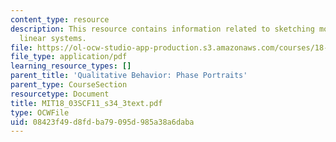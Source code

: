 ```yaml
---
content_type: resource
description: This resource contains information related to sketching more general
  linear systems.
file: https://ol-ocw-studio-app-production.s3.amazonaws.com/courses/18-03sc-differential-equations-fall-2011/08423f49d8fdba79095d985a38a6daba_MIT18_03SCF11_s34_3text.pdf
file_type: application/pdf
learning_resource_types: []
parent_title: 'Qualitative Behavior: Phase Portraits'
parent_type: CourseSection
resourcetype: Document
title: MIT18_03SCF11_s34_3text.pdf
type: OCWFile
uid: 08423f49-d8fd-ba79-095d-985a38a6daba
---
```

